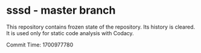 # sssd - master branch

This repository contains frozen state of the repository.
Its history is cleared. It is used only for static code
analysis with Codacy.

Commit Time: 1700977780